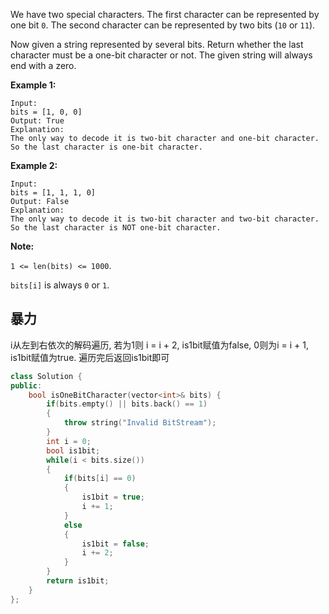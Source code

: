 We have two special characters. The first character can be represented by one bit `0`. The second character can be represented by two bits (`10` or `11`).

Now given a string represented by several bits. Return whether the last character must be a one-bit character or not. The given string will always end with a zero.

**Example 1:**

```
Input: 
bits = [1, 0, 0]
Output: True
Explanation: 
The only way to decode it is two-bit character and one-bit character. So the last character is one-bit character.
```



**Example 2:**

```
Input: 
bits = [1, 1, 1, 0]
Output: False
Explanation: 
The only way to decode it is two-bit character and two-bit character. So the last character is NOT one-bit character.
```



**Note:**

`1 <= len(bits) <= 1000`.

`bits[i]` is always `0` or `1`.

## 暴力

i从左到右依次的解码遍历, 若为1则 i = i + 2, is1bit赋值为false, 0则为i = i + 1, is1bit赋值为true. 遍历完后返回is1bit即可

```c++
class Solution {
public:
    bool isOneBitCharacter(vector<int>& bits) {
        if(bits.empty() || bits.back() == 1)
        {
            throw string("Invalid BitStream");
        }
        int i = 0;
        bool is1bit;
        while(i < bits.size())
        {
            if(bits[i] == 0)
            {
                is1bit = true;
                i += 1;
            }
            else
            {
                is1bit = false;
                i += 2;
            }
        }
        return is1bit;
    }
};
```

